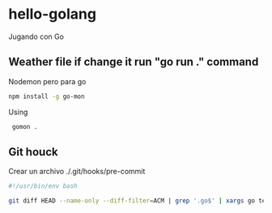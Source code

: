 # hello-golang

Jugando con Go

## Weather file if change it run "go run ." command

Nodemon pero para go

```sh
npm install -g go-mon
```

Using

```sh
 gomon .
```

## Git houck

Crear un archivo ./.git/hooks/pre-commit

```sh
#!/usr/bin/env bash

git diff HEAD --name-only --diff-filter=ACM | grep '.go$' | xargs go test
```
